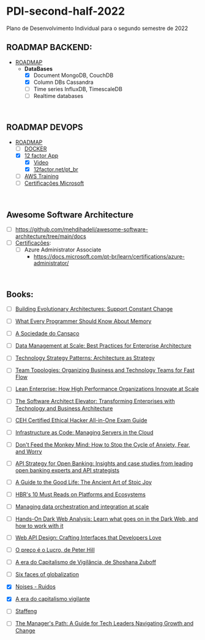 # PDI-second-half-2022
Plano de Desenvolvimento Individual para o segundo semestre de 2022


## ROADMAP BACKEND:
- [ROADMAP](https://roadmap.sh/backend)
  -   **DataBases**
      - [x] Document MongoDB, CouchDB
      - [x] Column DBs Cassandra
      - [ ] Time series InfluxDB, TimescaleDB
      - [ ] Realtime databases

<br>

## ROADMAP DEVOPS
- [ROADMAP](https://roadmap.sh/devops)
  - [ ] [DOCKER](https://livro.descomplicandodocker.com.br/chapters/chapter_00.html)
  - [X] [12 factor App](https://12factor.net/pt_br/)
    - [X] [Video](https://www.youtube.com/watch?v=gpJgtED36U4&list)
    - [X] [12factor.net/pt_br](https://12factor.net/pt_br/)
  - [ ] [AWS Training](https://digitalcloud.training/aws-sysops-administrator-associate-free-practice-exam-questions/)   
  - [ ] [Certificações Microsoft](https://query.prod.cms.rt.microsoft.com/cms/api/am/binary/RE2PjDI)

<br>

## Awesome Software Architecture
- [ ] https://github.com/mehdihadeli/awesome-software-architecture/tree/main/docs
- [ ] [Certificações](https://query.prod.cms.rt.microsoft.com/cms/api/am/binary/RE2PjDI):   
  - [ ] Azure Administrator Associate 
    - https://docs.microsoft.com/pt-br/learn/certifications/azure-administrator/   

<br>

## Books:
- [ ] [Building Evolutionary Architectures: Support Constant Change](https://lnkd.in/gNjDC7mT)
- [ ] [What Every Programmer Should Know About Memory](https://lnkd.in/g5bhtRZG)
- [ ] [A Sociedade do Cansaço](https://lnkd.in/ggvpRwAm)
- [ ] [Data Management at Scale: Best Practices for Enterprise Architecture](https://lnkd.in/gt_8KxeA)
- [ ] [Technology Strategy Patterns: Architecture as Strategy](https://lnkd.in/gt66UyuN)
- [ ] [Team Topologies: Organizing Business and Technology Teams for Fast Flow](https://lnkd.in/gaBEnk9g)
- [ ] [Lean Enterprise: How High Performance Organizations Innovate at Scale](https://lnkd.in/gitV2YfB)
- [ ] [The Software Architect Elevator: Transforming Enterprises with Technology and Business Architecture](https://lnkd.in/g6gqugCQ)
- [ ] [CEH Certified Ethical Hacker All-in-One Exam Guide](https://lnkd.in/gdEGKq9s)
- [ ] [Infrastructure as Code: Managing Servers in the Cloud](https://lnkd.in/gExH8i-6)
- [ ] [Don't Feed the Monkey Mind: How to Stop the Cycle of Anxiety, Fear, and Worry](https://lnkd.in/guxq_qbp)
- [ ] [API Strategy for Open Banking: Insights and case studies from leading open banking experts and API strategists](https://lnkd.in/gZ3XPDgY)
- [ ] [A Guide to the Good Life: The Ancient Art of Stoic Joy](https://lnkd.in/gwjjiKMF)
- [ ] [HBR's 10 Must Reads on Platforms and Ecosystems](https://lnkd.in/g-cb545G)
- [ ] [Managing data orchestration and integration at scale](https://lnkd.in/gBfkg_ra)
- [ ] [Hands-On Dark Web Analysis: Learn what goes on in the Dark Web, and how to work with it](https://lnkd.in/gMWJ5UX8)
- [ ] [Web API Design: Crafting Interfaces that Developers Love](https://lnkd.in/gcCaYi5W)
- [ ] [O preço é o Lucro, de Peter Hill]()
- [ ] [A era do Capitalismo de Vigilância, de Shoshana Zuboff]()
- [ ] [Six faces of globalization]()
- [x] [Noises - Ruidos]()
- [x] [A era do capitalismo vigilante]()
- [ ] [Staffeng](https://staffeng.com/book)
- [ ] [The Manager's Path: A Guide for Tech Leaders Navigating Growth and Change]()

